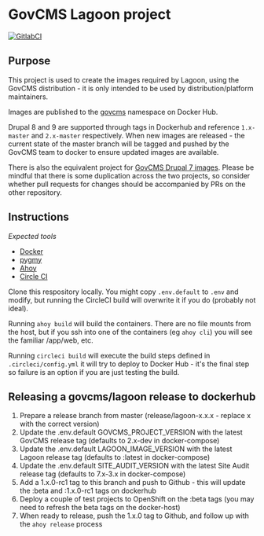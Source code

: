 # GovCMS Lagoon project

[![GitlabCI](https://projects.govcms.gov.au/dof-dev/lagoon/badges/2.x-master/pipeline.svg)](https://projects.govcms.gov.au/dof-dev/lagoon/-/pipelines)

## Purpose

This project is used to create the images required by Lagoon, using the GovCMS distribution - it is only intended to
be used by distribution/platform maintainers.

Images are published to the [govcms](https://hub.docker.com/u/govcms) namespace on Docker Hub.

Drupal 8 and 9 are supported through tags in Dockerhub and reference `1.x-master` and `2.x-master` respectively. When new images are released - the current state of the master branch will be tagged and pushed by the GovCMS team to docker to ensure updated images are available.

There is also the equivalent project for [GovCMS Drupal 7 images](https://github.com/govcms/govcmslagoon). Please
be mindful that there is some duplication across the two projects, so consider whether pull requests for changes
should be accompanied by PRs on the other repository.

## Instructions

_Expected tools_

* [Docker](https://docs.docker.com/install/)
* [pygmy](https://docs.amazee.io/local_docker_development/pygmy.html#installation)
* [Ahoy](http://ahoy-cli.readthedocs.io/en/latest/#installation)
* [Circle CI](https://circleci.com/docs/2.0/local-cli)

Clone this respository locally. You might copy `.env.default` to `.env` and modify, but running the CircleCI build will
overwrite it if you do (probably not ideal).

Running `ahoy build` will build the containers. There are no file mounts from the host, but if you ssh into
one of the containers (eg `ahoy cli`) you will see the familiar /app/web, etc.

Running `circleci build` will execute the build steps defined in `.circleci/config.yml` it will try to deploy to
Docker Hub - it's the final step so failure is an option if you are just testing the build.

## Releasing a govcms/lagoon release to dockerhub

1. Prepare a release branch from master (release/lagoon-x.x.x - replace x with the correct version)
2. Update the .env.default GOVCMS_PROJECT_VERSION with the latest GovCMS release tag (defaults to 2.x-dev in docker-compose)
3. Update the .env.default LAGOON_IMAGE_VERSION with the latest Lagoon release tag (defaults to :latest in docker-compose)
4. Update the .env.default SITE_AUDIT_VERSION with the latest Site Audit release tag (defaults to 7.x-3.x in docker-compose)
5. Add a 1.x.0-rc1 tag to this branch and push to Github - this will update the :beta and :1.x.0-rc1 tags on dockerhub
6. Deploy a couple of test projects to OpenShift on the :beta tags (you may need to refresh the beta tags on the docker-host)
7. When ready to release, push the 1.x.0 tag to Github, and follow up with the `ahoy release` process
